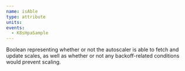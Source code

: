 ```yaml
---
name: isAble
type: attribute
units:
events:
  - K8sHpaSample
---
```


Boolean representing whether or not the autoscaler is able to fetch and update scales, as well as whether or not any backoff-related conditions would prevent scaling.